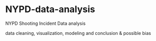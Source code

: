 # NYPD-data-analysis
NYPD Shooting Incident Data analysis

data cleaning, visualization, modeling and conclusion & possible bias
